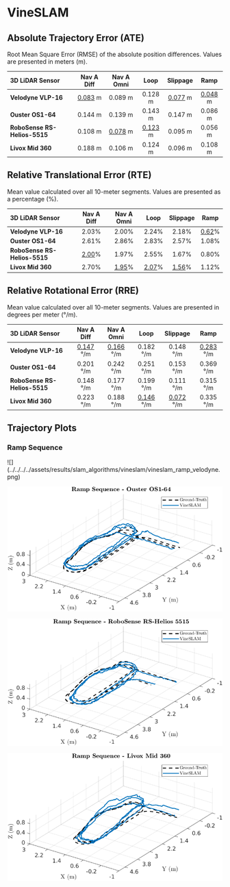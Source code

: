 # VineSLAM

## Absolute Trajectory Error (ATE)

Root Mean Square Error (RMSE) of the absolute position differences. Values are presented in meters (m).

| 3D LiDAR Sensor              | Nav A Diff     | Nav A Omni     | Loop           | Slippage       | Ramp           |
| :--------------------------- | :------------: | :------------: | :------------: | :------------: | :------------: |
| **Velodyne VLP-16**          | <u>0.083</u> m | 0.089 m        | 0.128 m        | <u>0.077</u> m | <u>0.048</u> m |
| **Ouster OS1-64**            | 0.144 m        | 0.139 m        | 0.143 m        | 0.147 m        | 0.086 m        |
| **RoboSense RS-Helios-5515** | 0.108 m        | <u>0.078</u> m | <u>0.123</u> m | 0.095 m        | 0.056 m        |
| **Livox Mid 360**            | 0.188 m        | 0.106 m        | 0.124 m        | 0.096 m        | 0.108 m        |

## Relative Translational Error (RTE)

Mean value calculated over all 10-meter segments. Values are presented as a percentage (%).

| 3D LiDAR Sensor              | Nav A Diff   | Nav A Omni   | Loop         | Slippage     | Ramp         |
| :--------------------------- | :----------: | :----------: | :----------: | :----------: | :----------: |
| **Velodyne VLP-16**          | 2.03%        | 2.00%        | 2.24%        | 2.18%        | <u>0.62</u>% |
| **Ouster OS1-64**            | 2.61%        | 2.86%        | 2.83%        | 2.57%        | 1.08%        |
| **RoboSense RS-Helios-5515** | <u>2.00</u>% | 1.97%        | 2.55%        | 1.67%        | 0.80%        |
| **Livox Mid 360**            | 2.70%        | <u>1.95</u>% | <u>2.07</u>% | <u>1.56</u>% | 1.12%        |

## Relative Rotational Error (RRE)

Mean value calculated over all 10-meter segments. Values are presented in degrees per meter (°/m).

| 3D LiDAR Sensor              | Nav A Diff       | Nav A Omni       | Loop             | Slippage         | Ramp             |
| :--------------------------- | :--------------: | :--------------: | :--------------: | :--------------: | :--------------: |
| **Velodyne VLP-16**          | <u>0.147</u> °/m | <u>0.166</u> °/m | 0.182 °/m        | 0.148 °/m        | <u>0.283</u> °/m |
| **Ouster OS1-64**            | 0.201 °/m        | 0.242 °/m        | 0.251 °/m        | 0.153 °/m        | 0.369 °/m        |
| **RoboSense RS-Helios-5515** | 0.148 °/m        | 0.177 °/m        | 0.199 °/m        | 0.111 °/m        | 0.315 °/m        |
| **Livox Mid 360**            | 0.223 °/m        | 0.188 °/m        | <u>0.146</u> °/m | <u>0.072</u> °/m | 0.335 °/m        |

## Trajectory Plots

### Ramp Sequence 
<div class="grid" markdown>
![](../../../../assets/results/slam_algorithms/vineslam/vineslam_ramp_velodyne.png)

![](../../../../assets/results/slam_algorithms/vineslam/vineslam_ramp_ouster.png)

![](../../../../assets/results/slam_algorithms/vineslam/vineslam_ramp_robosense.png)

![](../../../../assets/results/slam_algorithms/vineslam/vineslam_ramp_livox.png)
</div>